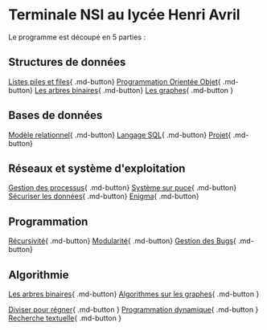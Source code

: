 # Terminale NSI au lycée Henri Avril

Le programme est découpé en 5 parties : 

## Structures de données  

[Listes piles et files](Structure/listes_piles_files.html){ .md-button} [Programmation Orientée Objet](Structure/POO.html){ .md-button} 
[Les arbres binaires](Structure/arbres.html){ .md-button} [Les graphes](Structure/graphes.html){ .md-button } 



## Bases de données  
[Modèle relationnel](BDD/modele_relationnel.html){ .md-button} [Langage SQL](BDD/langageSQL.html){ .md-button} [Projet](BDD/projet_SQL.html){ .md-button}


## Réseaux et système d'exploitation
[Gestion des processus](archi/processus.html){ .md-button} [Système sur puce](archi/soc.html){ .md-button} [Sécuriser les données](archi/crypto.html){ .md-button} [Enigma](archi/enigma.html){ .md-button}

## Programmation
[Récursivité](Programmation/recursivite.html){ .md-button}  [Modularité](Programmation/modularite.html){ .md-button}  [Gestion des Bugs](Programmation/gestion_bug.html){ .md-button} 
 

## Algorithmie

[Les arbres binaires](Algorithmie/arbres.html){ .md-button} [Algorithmes sur les graphes](Algorithmie/parcours_graphe.html){ .md-button }    


[Diviser pour régner](Algorithmie/diviser.html){ .md-button } [Programmation dynamique](Algorithmie/programmation_dynamique.html){ .md-button } [Recherche textuelle](Algorithmierecherche_textuelle.html){ .md-button }         


    
 